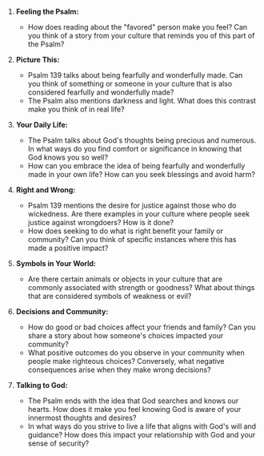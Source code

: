 1. **Feeling the Psalm:**
   - How does reading about the "favored" person make you feel? Can you think of a story from your culture that reminds you of this part of the Psalm?

2. **Picture This:**
   - Psalm 139 talks about being fearfully and wonderfully made. Can you think of something or someone in your culture that is also considered fearfully and wonderfully made?
   - The Psalm also mentions darkness and light. What does this contrast make you think of in real life?

3. **Your Daily Life:**
   - The Psalm talks about God's thoughts being precious and numerous. In what ways do you find comfort or significance in knowing that God knows you so well?
   - How can you embrace the idea of being fearfully and wonderfully made in your own life? How can you seek blessings and avoid harm?

4. **Right and Wrong:**
   - Psalm 139 mentions the desire for justice against those who do wickedness. Are there examples in your culture where people seek justice against wrongdoers? How is it done?
   - How does seeking to do what is right benefit your family or community? Can you think of specific instances where this has made a positive impact?

5. **Symbols in Your World:**
   - Are there certain animals or objects in your culture that are commonly associated with strength or goodness? What about things that are considered symbols of weakness or evil?

6. **Decisions and Community:**
   - How do good or bad choices affect your friends and family? Can you share a story about how someone's choices impacted your community?
   - What positive outcomes do you observe in your community when people make righteous choices? Conversely, what negative consequences arise when they make wrong decisions?

7. **Talking to God:**
   - The Psalm ends with the idea that God searches and knows our hearts. How does it make you feel knowing God is aware of your innermost thoughts and desires?
   - In what ways do you strive to live a life that aligns with God's will and guidance? How does this impact your relationship with God and your sense of security?